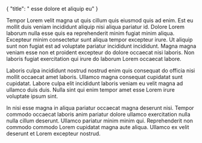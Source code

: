 {
  "title": " esse dolore et aliquip eu"
}

Tempor Lorem velit magna ut quis cillum quis eiusmod quis ad enim. Est eu mollit duis veniam incididunt aliquip nisi aliqua pariatur id. Dolore Lorem laborum nulla esse quis ea reprehenderit minim fugiat minim aliqua. Excepteur minim consectetur sunt aliqua tempor excepteur irure. Ut aliquip sunt non fugiat est ad voluptate pariatur incididunt incididunt. Magna magna veniam esse non et proident excepteur do dolore occaecat nisi laboris. Non laboris fugiat exercitation qui irure do laborum Lorem occaecat labore.

Laboris culpa incididunt nostrud nostrud enim quis consequat do officia nisi mollit occaecat amet laboris. Ullamco magna consequat cupidatat sunt cupidatat. Labore culpa elit incididunt laboris veniam eu velit magna ad ullamco duis duis. Nulla sint qui enim tempor amet esse Lorem irure voluptate ipsum sint.

In nisi esse magna in aliqua pariatur occaecat magna deserunt nisi. Tempor commodo occaecat laboris anim pariatur dolore ullamco exercitation nulla nulla cillum deserunt. Ullamco pariatur minim minim qui. Reprehenderit non commodo commodo Lorem cupidatat magna aute aliqua. Ullamco ex velit deserunt et Lorem excepteur nostrud.